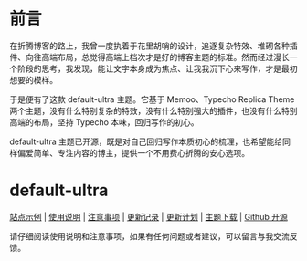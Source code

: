 # 前言

在折腾博客的路上，我曾一度执着于花里胡哨的设计，追逐复杂特效、堆砌各种插件、向往高端布局，总觉得高端上档次才是好的博客主题的标准。然而经过漫长一个阶段的思考，我发现，能让文字本身成为焦点、让我我沉下心来写作，才是最初想要的模样。

于是便有了这款 default-ultra 主题。它基于 Memoo、Typecho Replica Theme 两个主题，没有什么特别复杂的特效，没有什么特别强大的插件，也没有什么特别高端的布局，坚持 Typecho 本味，回归写作的初心。

default-ultra 主题已开源，既是对自己回归写作本质初心的梳理，也希望能给同样偏爱简单、专注内容的博主，提供一个不用费心折腾的安心选项。

# default-ultra

[站点示例](https://www.duozai.cn/) | [使用说明](https://www.duozai.cn/post/65.html) | [注意事项](https://www.duozai.cn/post/65.html) | [更新记录](https://github.com/visduo/typecho-default-ultra-theme/blob/main/CHANGELOG.md) | [更新计划](https://github.com/visduo/typecho-default-ultra-theme/issues) | [主题下载](https://github.com/visduo/typecho-default-ultra-theme/releases/) | [Github 开源](https://github.com/visduo/typecho-default-ultra-theme)

请仔细阅读使用说明和注意事项，如果有任何问题或者建议，可以留言与我交流反馈。
